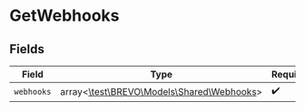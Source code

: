 # GetWebhooks


## Fields

| Field                                                                        | Type                                                                         | Required                                                                     | Description                                                                  |
| ---------------------------------------------------------------------------- | ---------------------------------------------------------------------------- | ---------------------------------------------------------------------------- | ---------------------------------------------------------------------------- |
| `webhooks`                                                                   | array<[\test\BREVO\Models\Shared\Webhooks](../../Models/Shared/Webhooks.md)> | :heavy_check_mark:                                                           | N/A                                                                          |